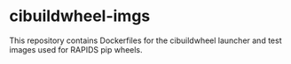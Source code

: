 # cibuildwheel-imgs

This repository contains Dockerfiles for the cibuildwheel launcher and test images used for RAPIDS pip wheels.

